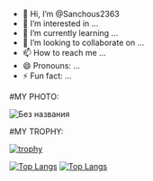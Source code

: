 - 👋 Hi, I’m @Sanchous2363
- 👀 I’m interested in ...
- 🌱 I’m currently learning ...
- 💞️ I’m looking to collaborate on ...
- 📫 How to reach me ...
- 😄 Pronouns: ...
- ⚡ Fun fact: ...

#MY PHOTO:
  
![Без названия](https://github.com/Sanchous2363/Sanchous2363/assets/151240556/62f449f3-f1ec-49a3-8109-075cf4587e63)

<!---
Sanchous2363/Sanchous2363 is a ✨ special ✨ repository because its `README.md` (this file) appears on your GitHub profile.
You can click the Preview link to take a look at your changes.
--->
#MY TROPHY:

[![trophy](https://github-profile-trophy.vercel.app/?username=Sanchous2363)](https://github-profile-trophy.vercel.app/?username=Sanchous2363=matrix)

[![Top Langs](https://github-readme-stats.vercel.app/api/top-langs/?username=Sanchous2363)](https://github.com/Sanchous2363/github-readme-stats)
[![Top Langs](https://github-readme-stats.vercel.app/api/top-langs/?username=Sanchous2363&layout=pie)](https://github.com/Sanchous2363/github-readme-stats)

